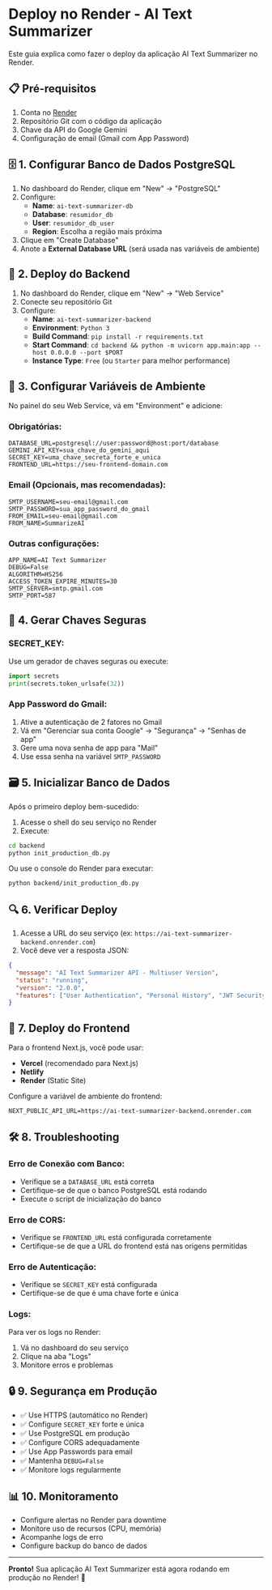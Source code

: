 # Deploy no Render - AI Text Summarizer

Este guia explica como fazer o deploy da aplicação AI Text Summarizer no Render.

## 📋 Pré-requisitos

1. Conta no [Render](https://render.com)
2. Repositório Git com o código da aplicação
3. Chave da API do Google Gemini
4. Configuração de email (Gmail com App Password)

## 🗄️ 1. Configurar Banco de Dados PostgreSQL

1. No dashboard do Render, clique em "New" → "PostgreSQL"
2. Configure:
   - **Name**: `ai-text-summarizer-db`
   - **Database**: `resumidor_db`
   - **User**: `resumidor_db_user`
   - **Region**: Escolha a região mais próxima
3. Clique em "Create Database"
4. Anote a **External Database URL** (será usada nas variáveis de ambiente)

## 🚀 2. Deploy do Backend

1. No dashboard do Render, clique em "New" → "Web Service"
2. Conecte seu repositório Git
3. Configure:
   - **Name**: `ai-text-summarizer-backend`
   - **Environment**: `Python 3`
   - **Build Command**: `pip install -r requirements.txt`
   - **Start Command**: `cd backend && python -m uvicorn app.main:app --host 0.0.0.0 --port $PORT`
   - **Instance Type**: `Free` (ou `Starter` para melhor performance)

## 🔧 3. Configurar Variáveis de Ambiente

No painel do seu Web Service, vá em "Environment" e adicione:

### Obrigatórias:
```
DATABASE_URL=postgresql://user:password@host:port/database
GEMINI_API_KEY=sua_chave_do_gemini_aqui
SECRET_KEY=uma_chave_secreta_forte_e_unica
FRONTEND_URL=https://seu-frontend-domain.com
```

### Email (Opcionais, mas recomendadas):
```
SMTP_USERNAME=seu-email@gmail.com
SMTP_PASSWORD=sua_app_password_do_gmail
FROM_EMAIL=seu-email@gmail.com
FROM_NAME=SummarizeAI
```

### Outras configurações:
```
APP_NAME=AI Text Summarizer
DEBUG=False
ALGORITHM=HS256
ACCESS_TOKEN_EXPIRE_MINUTES=30
SMTP_SERVER=smtp.gmail.com
SMTP_PORT=587
```

## 🔑 4. Gerar Chaves Seguras

### SECRET_KEY:
Use um gerador de chaves seguras ou execute:
```python
import secrets
print(secrets.token_urlsafe(32))
```

### App Password do Gmail:
1. Ative a autenticação de 2 fatores no Gmail
2. Vá em "Gerenciar sua conta Google" → "Segurança" → "Senhas de app"
3. Gere uma nova senha de app para "Mail"
4. Use essa senha na variável `SMTP_PASSWORD`

## 🗃️ 5. Inicializar Banco de Dados

Após o primeiro deploy bem-sucedido:

1. Acesse o shell do seu serviço no Render
2. Execute:
```bash
cd backend
python init_production_db.py
```

Ou use o console do Render para executar:
```bash
python backend/init_production_db.py
```

## 🔍 6. Verificar Deploy

1. Acesse a URL do seu serviço (ex: `https://ai-text-summarizer-backend.onrender.com`)
2. Você deve ver a resposta JSON:
```json
{
  "message": "AI Text Summarizer API - Multiuser Version",
  "status": "running",
  "version": "2.0.0",
  "features": ["User Authentication", "Personal History", "JWT Security"]
}
```

## 📱 7. Deploy do Frontend

Para o frontend Next.js, você pode usar:
- **Vercel** (recomendado para Next.js)
- **Netlify**
- **Render** (Static Site)

Configure a variável de ambiente do frontend:
```
NEXT_PUBLIC_API_URL=https://ai-text-summarizer-backend.onrender.com
```

## 🛠️ 8. Troubleshooting

### Erro de Conexão com Banco:
- Verifique se a `DATABASE_URL` está correta
- Certifique-se de que o banco PostgreSQL está rodando
- Execute o script de inicialização do banco

### Erro de CORS:
- Verifique se `FRONTEND_URL` está configurada corretamente
- Certifique-se de que a URL do frontend está nas origens permitidas

### Erro de Autenticação:
- Verifique se `SECRET_KEY` está configurada
- Certifique-se de que é uma chave forte e única

### Logs:
Para ver os logs no Render:
1. Vá no dashboard do seu serviço
2. Clique na aba "Logs"
3. Monitore erros e problemas

## 🔒 9. Segurança em Produção

- ✅ Use HTTPS (automático no Render)
- ✅ Configure `SECRET_KEY` forte e única
- ✅ Use PostgreSQL em produção
- ✅ Configure CORS adequadamente
- ✅ Use App Passwords para email
- ✅ Mantenha `DEBUG=False`
- ✅ Monitore logs regularmente

## 📊 10. Monitoramento

- Configure alertas no Render para downtime
- Monitore uso de recursos (CPU, memória)
- Acompanhe logs de erro
- Configure backup do banco de dados

---

**Pronto!** Sua aplicação AI Text Summarizer está agora rodando em produção no Render! 🎉